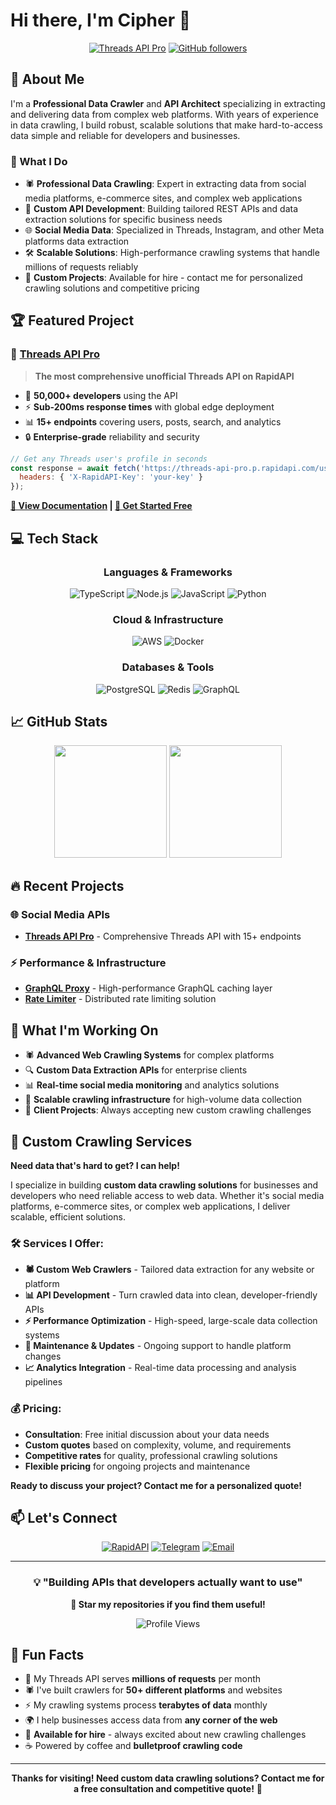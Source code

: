 # Hi there, I'm Cipher 👋

<div align="center">

[![Threads API Pro](https://img.shields.io/badge/Creator%20of-Threads%20API%20Pro-blue?style=for-the-badge&logo=rapidapi)](https://rapidapi.com/cipherc09/api/threads-api-pro)
[![GitHub followers](https://img.shields.io/github/followers/cipherc09-blip?style=for-the-badge&logo=github)](https://github.com/cipherc09-blip)

</div>

## 🚀 About Me

I'm a **Professional Data Crawler** and **API Architect** specializing in extracting and delivering data from complex web platforms. With years of experience in data crawling, I build robust, scalable solutions that make hard-to-access data simple and reliable for developers and businesses.

### 🎯 What I Do
- 🕷️ **Professional Data Crawling**: Expert in extracting data from social media platforms, e-commerce sites, and complex web applications
- 🔧 **Custom API Development**: Building tailored REST APIs and data extraction solutions for specific business needs
- 🌐 **Social Media Data**: Specialized in Threads, Instagram, and other Meta platforms data extraction
- 🛠️ **Scalable Solutions**: High-performance crawling systems that handle millions of requests reliably
- 💼 **Custom Projects**: Available for hire - contact me for personalized crawling solutions and competitive pricing

## 🏆 Featured Project

### 🧵 [Threads API Pro](https://rapidapi.com/cipherc09/api/threads-api-pro)
> **The most comprehensive unofficial Threads API on RapidAPI**

- 🚀 **50,000+ developers** using the API
- ⚡ **Sub-200ms response times** with global edge deployment
- 📊 **15+ endpoints** covering users, posts, search, and analytics
- 🔒 **Enterprise-grade** reliability and security

```javascript
// Get any Threads user's profile in seconds
const response = await fetch('https://threads-api-pro.p.rapidapi.com/user/info?username=zuck', {
  headers: { 'X-RapidAPI-Key': 'your-key' }
});
```

**[📖 View Documentation](https://rapidapi.com/cipherc09/api/threads-api-pro) | [🚀 Get Started Free](https://rapidapi.com/cipherc09/api/threads-api-pro/pricing)**

## 💻 Tech Stack

<div align="center">

### Languages & Frameworks
![TypeScript](https://img.shields.io/badge/TypeScript-007ACC?style=for-the-badge&logo=typescript&logoColor=white)
![Node.js](https://img.shields.io/badge/Node.js-43853D?style=for-the-badge&logo=node.js&logoColor=white)
![JavaScript](https://img.shields.io/badge/JavaScript-F7DF1E?style=for-the-badge&logo=javascript&logoColor=black)
![Python](https://img.shields.io/badge/Python-3776AB?style=for-the-badge&logo=python&logoColor=white)

### Cloud & Infrastructure
![AWS](https://img.shields.io/badge/AWS-232F3E?style=for-the-badge&logo=amazon-aws&logoColor=white)
![Docker](https://img.shields.io/badge/Docker-2496ED?style=for-the-badge&logo=docker&logoColor=white)

### Databases & Tools
![PostgreSQL](https://img.shields.io/badge/PostgreSQL-316192?style=for-the-badge&logo=postgresql&logoColor=white)
![Redis](https://img.shields.io/badge/Redis-DC382D?style=for-the-badge&logo=redis&logoColor=white)
![GraphQL](https://img.shields.io/badge/GraphQL-E10098?style=for-the-badge&logo=graphql&logoColor=white)

</div>

## 📈 GitHub Stats

<div align="center">

<img height="180em" src="https://github-readme-stats.vercel.app/api?username=cipherc09-blip&show_icons=true&theme=tokyonight&include_all_commits=true&count_private=true"/>
<img height="180em" src="https://github-readme-stats.vercel.app/api/top-langs/?username=cipherc09-blip&layout=compact&langs_count=8&theme=tokyonight"/>

</div>

## 🔥 Recent Projects

### 🌐 Social Media APIs
- **[Threads API Pro](https://github.com/cipherc09-blip/threads-api-pro)** - Comprehensive Threads API with 15+ endpoints

### ⚡ Performance & Infrastructure
- **[GraphQL Proxy](https://github.com/cipherc09-blip/graphql-proxy)** - High-performance GraphQL caching layer
- **[Rate Limiter](https://github.com/cipherc09-blip/distributed-rate-limiter)** - Distributed rate limiting solution

## 🎯 What I'm Working On

- 🕷️ **Advanced Web Crawling Systems** for complex platforms
- 🔍 **Custom Data Extraction APIs** for enterprise clients
- 📊 **Real-time social media monitoring** and analytics solutions
- 🚀 **Scalable crawling infrastructure** for high-volume data collection
- 💼 **Client Projects**: Always accepting new custom crawling challenges

## 💼 Custom Crawling Services

**Need data that's hard to get? I can help!**

I specialize in building **custom data crawling solutions** for businesses and developers who need reliable access to web data. Whether it's social media platforms, e-commerce sites, or complex web applications, I deliver scalable, efficient solutions.

### 🛠️ Services I Offer:
- **🕷️ Custom Web Crawlers** - Tailored data extraction for any website or platform
- **📊 API Development** - Turn crawled data into clean, developer-friendly APIs  
- **⚡ Performance Optimization** - High-speed, large-scale data collection systems
- **🔄 Maintenance & Updates** - Ongoing support to handle platform changes
- **📈 Analytics Integration** - Real-time data processing and analysis pipelines

### 💰 Pricing:
- **Consultation**: Free initial discussion about your data needs
- **Custom quotes** based on complexity, volume, and requirements
- **Competitive rates** for quality, professional crawling solutions
- **Flexible pricing** for ongoing projects and maintenance

**Ready to discuss your project? Contact me for a personalized quote!**

## 📫 Let's Connect

<div align="center">

[![RapidAPI](https://img.shields.io/badge/RapidAPI-0066FF?style=for-the-badge&logo=rapidapi&logoColor=white)](https://rapidapi.com/cipherc09)
[![Telegram](https://img.shields.io/badge/Telegram-2CA5E0?style=for-the-badge&logo=telegram&logoColor=white)](https://t.me/cipherc09_blip)
[![Email](https://img.shields.io/badge/Email-D14836?style=for-the-badge&logo=gmail&logoColor=white)](mailto:cipher.c09@gmail.com)

</div>

---

<div align="center">

### 💡 "Building APIs that developers actually want to use"

**🌟 Star my repositories if you find them useful!**

![Profile Views](https://komarev.com/ghpvc/?username=cipherc09-blip&color=blueviolet&style=for-the-badge)

</div>

## 🎉 Fun Facts

- 🧵 My Threads API serves **millions of requests** per month
- 🕷️ I've built crawlers for **50+ different platforms** and websites
- ⚡ My crawling systems process **terabytes of data** monthly
- 🌍 I help businesses access data from **any corner of the web**
- 💼 **Available for hire** - always excited about new crawling challenges
- ☕ Powered by coffee and **bulletproof crawling code**

---

<div align="center">

**Thanks for visiting! Need custom data crawling solutions? Contact me for a free consultation and competitive quote!** 🚀

</div>
